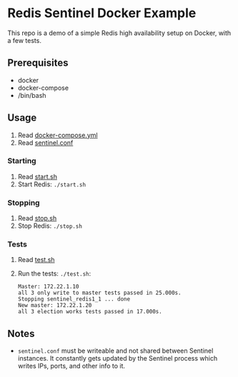 # Redis Sentinel Docker Example

This repo is a demo of a simple Redis high availability setup on Docker,
with a few tests.

## Prerequisites

* docker
* docker-compose
* /bin/bash

## Usage

1. Read [docker-compose.yml](./docker-compose.yml)
1. Read [sentinel.conf](./sentinel.conf)

### Starting
1. Read [start.sh](./start.sh)
1. Start Redis: `./start.sh`

### Stopping
1. Read [stop.sh](./stop.sh)
1. Stop Redis: `./stop.sh`

### Tests
1. Read [test.sh](./test.sh)
1. Run the tests: `./test.sh`:

    ```
    Master: 172.22.1.10
    all 3 only write to master tests passed in 25.000s.
    Stopping sentinel_redis1_1 ... done
    New master: 172.22.1.20
    all 3 election works tests passed in 17.000s.
    ```
## Notes

* `sentinel.conf` must be writeable and not shared between Sentinel instances. It constantly gets updated by the Sentinel process which writes IPs, ports, and other info to it.

